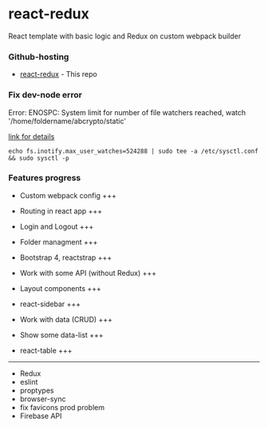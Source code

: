# react-redux

React template with basic logic and Redux on custom webpack builder

### Github-hosting

- [react-redux](https://evgenyleukhin.github.io/react-redux/) - This repo


### Fix dev-node error

Error: ENOSPC: System limit for number of file watchers reached, watch '/home/foldername/abcrypto/static'

[link for details](https://github.com/gatsbyjs/gatsby/issues/11406)

```echo fs.inotify.max_user_watches=524288 | sudo tee -a /etc/sysctl.conf && sudo sysctl -p```

### Features progress

* Custom webpack config +++
* Routing in react app +++
* Login and Logout +++
* Folder managment +++
* Bootstrap 4, reactstrap +++
* Work with some API (without Redux) +++
* Layout components +++
* react-sidebar +++


* Work with data (CRUD) +++
* Show some data-list +++
* react-table +++

---
* Redux
* eslint
* proptypes
* browser-sync
* fix favicons prod problem
* Firebase API

